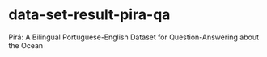 # data-set-result-pira-qa
Pirá: A Bilingual Portuguese-English Dataset for Question-Answering about the Ocean
